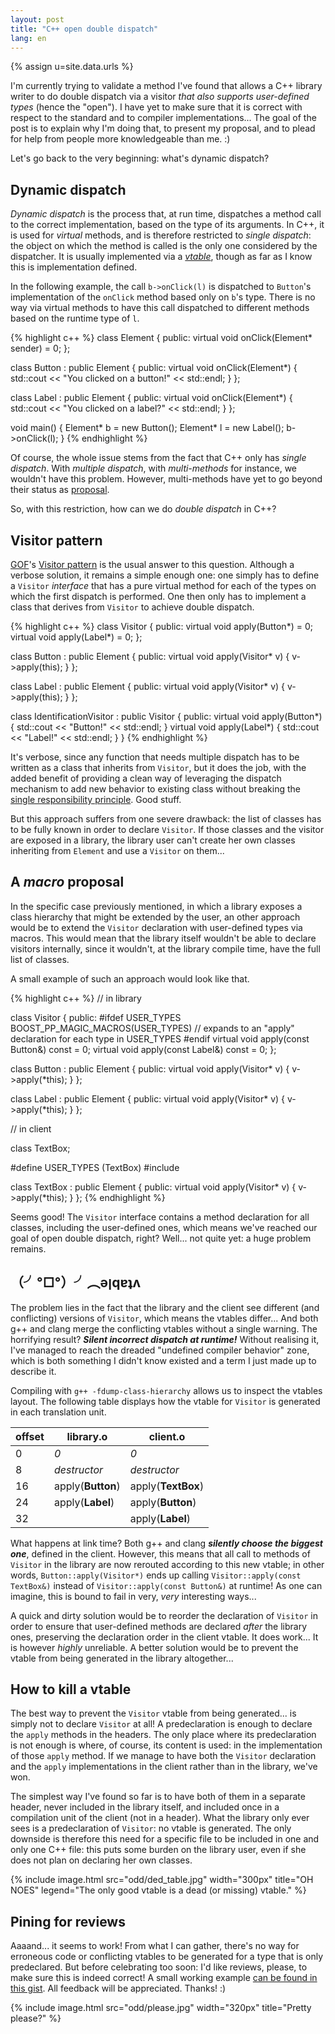 ```yaml
---
layout: post
title: "C++ open double dispatch"
lang: en
---
```


{% assign u=site.data.urls %}

I'm currently trying to validate a method I've found that allows a C++
library writer to do double dispatch via a visitor *that also supports
user-defined types* (hence the "open"). I have yet to make sure that it
is correct with respect to the standard and to compiler
implementations... The goal of the post is to explain why I'm doing
that, to present my proposal, and to plead for help from people more
knowledgeable than me. :)

Let's go back to the very beginning: what's dynamic dispatch?


## Dynamic dispatch

*Dynamic dispatch* is the process that, at run time, dispatches a method
call to the correct implementation, based on the type of its
arguments. In C++, it is used for *virtual* methods, and is therefore
restricted to *single dispatch*: the object on which the method is
called is the only one considered by the dispatcher. It is usually
implemented via a
[*vtable*](http://en.wikipedia.org/wiki/Virtual_method_table), though as
far as I know this is implementation defined.

In the following example, the call `b->onClick(l)` is dispatched to
`Button`'s implementation of the `onClick` method based only on `b`'s
type. There is no way via virtual methods to have this call dispatched
to different methods based on the runtime type of `l`.

{% highlight c++ %}
class Element {
  public:
    virtual void onClick(Element* sender) = 0;
};

class Button : public Element {
  public:
    virtual void onClick(Element*) {
      std::cout << "You clicked on a button!" << std::endl;
    }
};

class Label : public Element {
  public:
    virtual void onClick(Element*) {
      std::cout << "You clicked on a label?" << std::endl;
    }
};

void main() {
  Element* b = new Button();
  Element* l = new Label();
  b->onClick(l);
}
{% endhighlight %}

Of course, the whole issue stems from the fact that C++ only has *single
dispatch*. With *multiple dispatch*, with *multi-methods* for instance,
we wouldn't have this problem. However, multi-methods have yet to go
beyond their status as
[proposal](http://www.stroustrup.com/multimethods.pdf).

So, with this restriction, how can we do *double dispatch* in C++?


## Visitor pattern

[GOF](http://c2.com/cgi/wiki?GangOfFour)'s
[Visitor pattern](http://butunclebob.com/ArticleS.UncleBob.IuseVisitor)
is the usual answer to this question. Although a verbose solution, it
remains a simple enough one: one simply has to define a `Visitor`
*interface* that has a pure virtual method for each of the types on
which the first dispatch is performed. One then only has to implement a
class that derives from `Visitor` to achieve double dispatch.

{% highlight c++ %}
class Visitor {
  public:
    virtual void apply(Button*) = 0;
    virtual void apply(Label*)  = 0;
};

class Button : public Element {
  public:
    virtual void apply(Visitor* v) {
      v->apply(this);
    }
};

class Label : public Element {
  public:
    virtual void apply(Visitor* v) {
      v->apply(this);
    }
};

class IdentificationVisitor : public Visitor {
  public:
    virtual void apply(Button*) { std::cout << "Button!" << std::endl; }
    virtual void apply(Label*)  { std::cout << "Label!"  << std::endl; }
}
{% endhighlight %}

It's verbose, since any function that needs multiple dispatch has to be
written as a class that inherits from `Visitor`, but it does the job,
with the added benefit of providing a clean way of leveraging the
dispatch mechanism to add new behavior to existing class without
breaking the
[single responsibility principle](http://en.wikipedia.org/wiki/Single_responsibility_principle). Good
stuff.

But this approach suffers from one severe drawback: the list of classes
has to be fully known in order to declare `Visitor`. If those classes
and the visitor are exposed in a library, the library user can't create
her own classes inheriting from `Element` and use a `Visitor` on them...


## A *macro* proposal

In the specific case previously mentioned, in which a library exposes a
class hierarchy that might be extended by the user, an other approach
would be to extend the `Visitor` declaration with user-defined types via
macros. This would mean that the library itself wouldn't be able to
declare visitors internally, since it wouldn't, at the library compile
time, have the full list of classes.

A small example of such an approach would look like that.

{% highlight c++ %}
// in library

class Visitor
{
  public:
#ifdef USER_TYPES
    BOOST_PP_MAGIC_MACROS(USER_TYPES)
    // expands to an "apply" declaration for each type in USER_TYPES
#endif
    virtual void apply(const Button&) const = 0;
    virtual void apply(const Label&)  const = 0;
};

class Button : public Element {
  public:
    virtual void apply(Visitor* v) {
      v->apply(*this);
    }
};

class Label : public Element {
  public:
    virtual void apply(Visitor* v) {
      v->apply(*this);
    }
};


// in client

class TextBox;

#define USER_TYPES (TextBox)
#include <library>

class TextBox : public Element {
  public:
    virtual void apply(Visitor* v) {
      v->apply(*this);
    }
};
{% endhighlight %}

Seems good! The `Visitor` interface contains a method declaration for
all classes, including the user-defined ones, which means we've reached
our goal of open double dispatch, right? Well... not quite yet: a huge
problem remains.


## （╯°□°）╯︵ǝןqɐʇʌ

The problem lies in the fact that the library and the client see
different (and conflicting) versions of `Visitor`, which means the
vtables differ... And both g++ and clang merge the conflicting vtables
without a single warning. The horrifying result? ***Silent incorrect
dispatch at runtime!*** Without realising it, I've managed to reach the
dreaded "undefined compiler behavior" zone, which is both something I
didn't know existed and a term I just made up to describe it.

Compiling with `g++ -fdump-class-hierarchy` allows us to inspect the
vtables layout. The following table displays how the vtable for
`Visitor` is generated in each translation unit.

offset | library.o         | client.o
------ | ----------------- | -------------------
0      | *0*               | *0*
8      | *destructor*      | *destructor*
16     | apply(**Button**) | apply(**TextBox**)
24     | apply(**Label**)  | apply(**Button**)
32     |                   | apply(**Label**)

What happens at link time? Both g++ and clang ***silently choose the
biggest one***, defined in the client. However, this means that all call
to methods of `Visitor` in the library are now rerouted according to
this new vtable; in other words, `Button::apply(Visitor*)` ends up
calling `Visitor::apply(const TextBox&)` instead of
`Visitor::apply(const Button&)` at runtime! As one can imagine, this is
bound to fail in very, *very* interesting ways...

A quick and dirty solution would be to reorder the declaration of
`Visitor` in order to ensure that user-defined methods are declared
*after* the library ones, preserving the declaration order in the client
vtable. It does work... It is however *highly* unreliable. A better
solution would be to prevent the vtable from being generated in the
library altogether...


## How to kill a vtable

The best way to prevent the `Visitor` vtable from being generated... is
simply not to declare `Visitor` at all! A predeclaration is enough to
declare the `apply` methods in the headers. The only place where its
predeclaration is not enough is where, of course, its content is used:
in the implementation of those `apply` method. If we manage to have both
the `Visitor` declaration and the `apply` implementations in the client
rather than in the library, we've won.

The simplest way I've found so far is to have both of them in a separate
header, never included in the library itself, and included once in a
compilation unit of the client (not in a header). What the library only
ever sees is a predeclaration of `Visitor`: no vtable is generated. The
only downside is therefore this need for a specific file to be included
in one and only one C++ file: this puts some burden on the library user,
even if she does not plan on declaring her own classes.

{% include image.html src="odd/ded_table.jpg" width="300px" title="OH NOES" legend="The only good vtable is a dead (or missing) vtable." %}


## Pining for reviews

Aaaand... it seems to work! From what I can gather, there's no way for
erroneous code or conflicting vtables to be generated for a type that is
only predeclared. But before celebrating too soon: I'd like reviews,
please, to make sure this is indeed correct! A small working example
[can be found in this gist](https://gist.github.com/nicuveo/3a4927116f033813c10e). All
feedback will be appreciated. Thanks! :)

{% include image.html src="odd/please.jpg" width="320px" title="Pretty please?" %}
